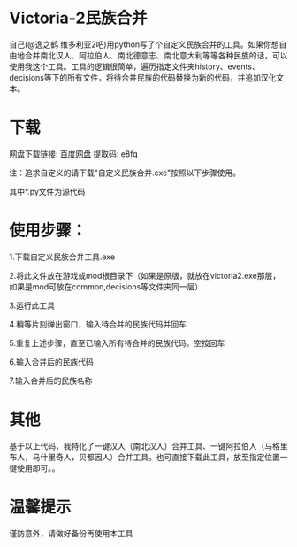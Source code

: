 # Victoria-2民族合并
自己(@逸之鹤 维多利亚2吧)用python写了个自定义民族合并的工具。如果你想自由地合并南北汉人、阿拉伯人、南北德意志、南北意大利等等各种民族的话，可以使用我这个工具。工具的逻辑很简单，遍历指定文件夹history、events、decisions等下的所有文件，将待合并民族的代码替换为新的代码，并追加汉化文本。

# 下载
网盘下载链接: [百度网盘](https://pan.baidu.com/s/1aItK3PFv2lOqh5oBgRYG7w)
提取码: e8fq

注：追求自定义的请下载"自定义民族合并.exe"按照以下步骤使用。

其中*.py文件为源代码



# 使用步骤：
1.下载自定义民族合并工具.exe

2.将此文件放在游戏或mod根目录下（如果是原版，就放在victoria2.exe那层，如果是mod可放在common,decisions等文件夹同一层）

3.运行此工具

4.稍等片刻弹出窗口，输入待合并的民族代码并回车

5.重复上述步骤，直至已输入所有待合并的民族代码。空按回车

6.输入合并后的民族代码

7.输入合并后的民族名称


# 其他

基于以上代码，我特化了一键汉人（南北汉人）合并工具、一键阿拉伯人（马格里布人，马什里奇人，贝都因人）合并工具。也可直接下载此工具，放至指定位置一键使用即可。。


# 温馨提示

谨防意外，请做好备份再使用本工具
